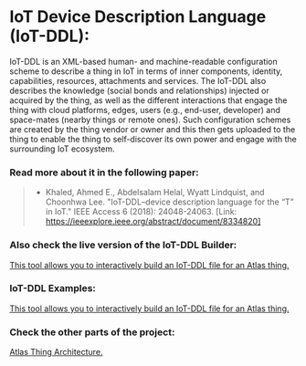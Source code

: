 # IoT Device Description Language (IoT-DDL): 
IoT-DDL is an XML-based human- and machine-readable configuration scheme to describe a thing in IoT in terms of inner components, identity, capabilities, resources, attachments and services. The IoT-DDL also describes the knowledge (social bonds and relationships) injected or acquired by the thing, as well as the different interactions that engage the thing with cloud platforms, edges, users (e.g., end-user, developer) and space-mates (nearby things or remote ones). Such configuration schemes are created by the thing vendor or owner and this then gets uploaded to the thing to enable the thing to self-discover its own power and engage with the surrounding IoT ecosystem.

### Read more about it in the following paper:
> - Khaled, Ahmed E., Abdelsalam Helal, Wyatt Lindquist, and Choonhwa Lee. "IoT-DDL–device description language for the “T” in IoT." IEEE Access 6 (2018): 24048-24063. [Link: https://ieeexplore.ieee.org/abstract/document/8334820]

### Also check the live version of the IoT-DDL Builder:
[This tool allows you to interactively build an IoT-DDL file for an Atlas thing.](https://atlasframework.github.io/IoT-DDL/builder.html)

### IoT-DDL Examples:
[This tool allows you to interactively build an IoT-DDL file for an Atlas thing.](https://atlasframework.github.io/IoT-DDL/builder.html)

### Check the other parts of the project:
[Atlas Thing Architecture.](https://github.com/AtlasFramework/Atlas-Thing-Architecture)
